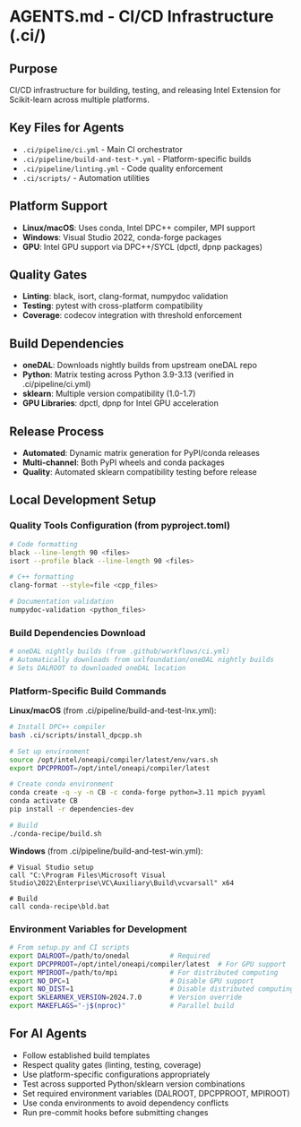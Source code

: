 # AGENTS.md - CI/CD Infrastructure (.ci/)

## Purpose
CI/CD infrastructure for building, testing, and releasing Intel Extension for Scikit-learn across multiple platforms.

## Key Files for Agents
- `.ci/pipeline/ci.yml` - Main CI orchestrator
- `.ci/pipeline/build-and-test-*.yml` - Platform-specific builds
- `.ci/pipeline/linting.yml` - Code quality enforcement
- `.ci/scripts/` - Automation utilities

## Platform Support
- **Linux/macOS**: Uses conda, Intel DPC++ compiler, MPI support
- **Windows**: Visual Studio 2022, conda-forge packages
- **GPU**: Intel GPU support via DPC++/SYCL (dpctl, dpnp packages)

## Quality Gates
- **Linting**: black, isort, clang-format, numpydoc validation
- **Testing**: pytest with cross-platform compatibility
- **Coverage**: codecov integration with threshold enforcement

## Build Dependencies
- **oneDAL**: Downloads nightly builds from upstream oneDAL repo
- **Python**: Matrix testing across Python 3.9-3.13 (verified in .ci/pipeline/ci.yml)
- **sklearn**: Multiple version compatibility (1.0-1.7)
- **GPU Libraries**: dpctl, dpnp for Intel GPU acceleration

## Release Process
- **Automated**: Dynamic matrix generation for PyPI/conda releases
- **Multi-channel**: Both PyPI wheels and conda packages
- **Quality**: Automated sklearn compatibility testing before release

## Local Development Setup

### Quality Tools Configuration (from pyproject.toml)
```bash
# Code formatting
black --line-length 90 <files>
isort --profile black --line-length 90 <files>

# C++ formatting
clang-format --style=file <cpp_files>

# Documentation validation
numpydoc-validation <python_files>
```

### Build Dependencies Download
```bash
# oneDAL nightly builds (from .github/workflows/ci.yml)
# Automatically downloads from uxlfoundation/oneDAL nightly builds
# Sets DALROOT to downloaded oneDAL location
```

### Platform-Specific Build Commands

**Linux/macOS** (from .ci/pipeline/build-and-test-lnx.yml):
```bash
# Install DPC++ compiler
bash .ci/scripts/install_dpcpp.sh

# Set up environment
source /opt/intel/oneapi/compiler/latest/env/vars.sh
export DPCPPROOT=/opt/intel/oneapi/compiler/latest

# Create conda environment
conda create -q -y -n CB -c conda-forge python=3.11 mpich pyyaml
conda activate CB
pip install -r dependencies-dev

# Build
./conda-recipe/build.sh
```

**Windows** (from .ci/pipeline/build-and-test-win.yml):
```batch
# Visual Studio setup
call "C:\Program Files\Microsoft Visual Studio\2022\Enterprise\VC\Auxiliary\Build\vcvarsall" x64

# Build
call conda-recipe\bld.bat
```

### Environment Variables for Development
```bash
# From setup.py and CI scripts
export DALROOT=/path/to/onedal          # Required
export DPCPPROOT=/opt/intel/oneapi/compiler/latest  # For GPU support
export MPIROOT=/path/to/mpi             # For distributed computing
export NO_DPC=1                         # Disable GPU support
export NO_DIST=1                        # Disable distributed computing
export SKLEARNEX_VERSION=2024.7.0       # Version override
export MAKEFLAGS="-j$(nproc)"           # Parallel build
```

## For AI Agents
- Follow established build templates
- Respect quality gates (linting, testing, coverage)
- Use platform-specific configurations appropriately
- Test across supported Python/sklearn version combinations
- Set required environment variables (DALROOT, DPCPPROOT, MPIROOT)
- Use conda environments to avoid dependency conflicts
- Run pre-commit hooks before submitting changes